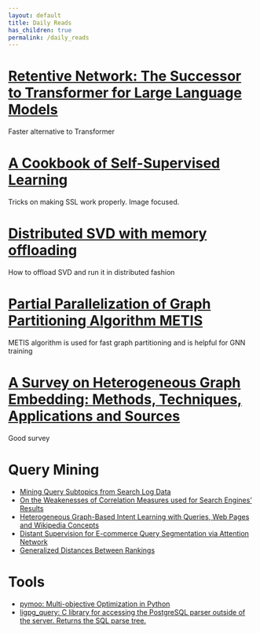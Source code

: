 ```yaml
---
layout: default
title: Daily Reads
has_children: true
permalink: /daily_reads
---
```



# [Retentive Network: The Successor to Transformer for Large Language Models](https://github.com/microsoft/unilm/tree/master/retnet)
Faster alternative to Transformer


# [A Cookbook of Self-Supervised Learning](https://arxiv.org/abs/2304.12210)
Tricks on making SSL work properly. Image focused.

# [Distributed SVD with memory offloading](https://arxiv.org/abs/2208.08410.pdf)
How to offload SVD and run it in distributed fashion

# [Partial Parallelization of Graph Partitioning Algorithm METIS](http://courses.csail.mit.edu/6.895/fall03/projects/papers/kasheff.pdf)
METIS algorithm is used for fast graph partitioning and is helpful for GNN training

# [A Survey on Heterogeneous Graph Embedding: Methods, Techniques, Applications and Sources](http://www.shichuan.org/doc/95.pdf)
Good survey

# Query Mining

- [Mining Query Subtopics from Search Log Data](https://www.microsoft.com/en-us/research/wp-content/uploads/2012/01/fp266-hu.pdf)
- [On the Weakenesses of Correlation Measures used for Search Engines’ Results](https://arxiv.org/abs/1107.2691.pdf)
- [Heterogeneous Graph-Based Intent Learning with Queries, Web Pages and Wikipedia Concepts](http://hanj.cs.illinois.edu/pdf/wsdm14_xren.pdf)
- [Distant Supervision for E-commerce Query Segmentation via Attention Network](https://arxiv.org/abs/2011.04166.pdf)
- [Generalized Distances Between Rankings](http://theory.stanford.edu/~sergei/slides/www10-metrics.pdf)


# Tools
- [pymoo: Multi-objective Optimization in Python](https://pymoo.org/index.html)
- [ligpg_query: C library for accessing the PostgreSQL parser outside of the server. Returns the SQL parse tree.](https://github.com/pganalyze/libpg_query)